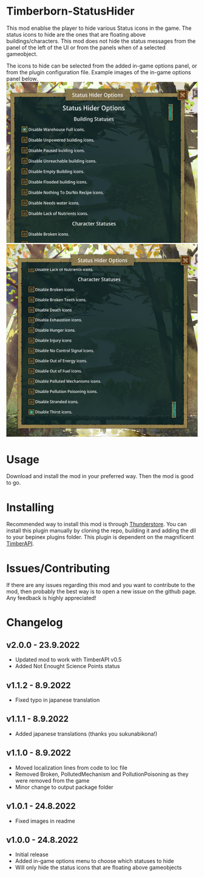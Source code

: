 # Timberborn-StatusHider
This mod enablse the player to hide various Status icons in the game. The status icons to hide are the ones that are floating above buildings/characters.
This mod does not hide the status messages from the panel of the left of the UI or from the panels when of a selected gameobject.

The icons to hide can be selected from the added in-game options panel, or from the plugin configuration file. Example images of the 
in-game options panel below.
![Menu1](https://raw.githubusercontent.com/hytonhan/Timberborn-StatusHider/master/.attachments/menu1.png?raw=true)
![Menu2](https://raw.githubusercontent.com/hytonhan/Timberborn-StatusHider/master/.attachments/menu2.png?raw=true)

# Usage
Download and install the mod in your preferred way. Then the mod is good to go.

# Installing
Recommended way to install this mod is through [Thunderstore](https://timberborn.thunderstore.io/). You can install this plugin manually by cloning the repo, building it
and adding the dll to your bepinex plugins folder. This plugin is dependent on the magnificent [TimberAPI](https://github.com/Timberborn-Modding-Central/TimberAPI).


# Issues/Contributing
If there are any issues regarding this mod and you want to contribute to the mod, then probably the best way is to open a new issue on the 
github page. Any feedback is highly appreciated!

# Changelog

## v2.0.0 - 23.9.2022
- Updated mod to work with TimberAPI v0.5
- Added Not Enought Science Points status

## v1.1.2 - 8.9.2022
- Fixed typo in japanese translation

## v1.1.1 - 8.9.2022
- Added japanese translations (thanks you sukunabikona!)

## v1.1.0 - 8.9.2022
- Moved localization lines from code to loc file
- Removed Broken, PollutedMechanism and PollutionPoisoning as they were removed from the game
- Minor change to output package folder

## v1.0.1 - 24.8.2022
- Fixed images in readme

## v1.0.0 - 24.8.2022
- Initial release
- Added in-game options menu to choose which statuses to hide
- Will only hide the status icons that are floating above gameobjects